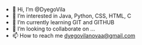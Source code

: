 - 👋 Hi, I’m @DyegoVila
- 👀 I’m interested in Java, Python, CSS, HTML, C
- 🌱 I’m currently learning GIT and GITHUB
- 💞️ I’m looking to collaborate on ...
- 📫 How to reach me dyegovilanovaa@gmail.com

<!---
DyegoVila/DyegoVila is a ✨ special ✨ repository because its `README.md` (this file) appears on your GitHub profile.
You can click the Preview link to take a look at your changes.
--->
